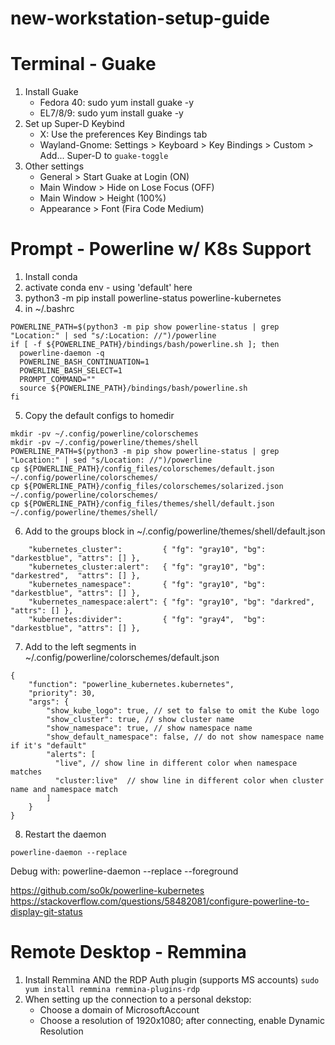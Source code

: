 # new-workstation-setup-guide

# Terminal - Guake
1. Install Guake
    - Fedora 40: sudo yum install guake -y
    - EL7/8/9: sudo yum install guake -y
2. Set up Super-D Keybind
    - X: Use the preferences Key Bindings tab
    - Wayland-Gnome: Settings > Keyboard > Key Bindings > Custom > Add... Super-D to ```guake-toggle```
3. Other settings
    - General > Start Guake at Login (ON)
    - Main Window > Hide on Lose Focus (OFF)
    - Main Window > Height (100%)
    - Appearance > Font (Fira Code Medium)

# Prompt - Powerline w/ K8s Support
1. Install conda
2. activate conda env - using 'default' here
3. python3 -m pip install powerline-status powerline-kubernetes
4. in ~/.bashrc
```conda activate default
POWERLINE_PATH=$(python3 -m pip show powerline-status | grep "Location:" | sed "s/:Location: //")/powerline
if [ -f ${POWERLINE_PATH}/bindings/bash/powerline.sh ]; then
  powerline-daemon -q
  POWERLINE_BASH_CONTINUATION=1
  POWERLINE_BASH_SELECT=1
  PROMPT_COMMAND=""
  source ${POWERLINE_PATH}/bindings/bash/powerline.sh
fi
```
5. Copy the default configs to homedir
```
mkdir -pv ~/.config/powerline/colorschemes  
mkdir -pv ~/.config/powerline/themes/shell
POWERLINE_PATH=$(python3 -m pip show powerline-status | grep "Location:" | sed "s/Location: //")/powerline
cp ${POWERLINE_PATH}/config_files/colorschemes/default.json ~/.config/powerline/colorschemes/
cp ${POWERLINE_PATH}/config_files/colorschemes/solarized.json ~/.config/powerline/colorschemes/
cp ${POWERLINE_PATH}/config_files/themes/shell/default.json ~/.config/powerline/themes/shell/
```
6. Add to the groups block in ~/.config/powerline/themes/shell/default.json
```
    "kubernetes_cluster":         { "fg": "gray10", "bg": "darkestblue", "attrs": [] },
    "kubernetes_cluster:alert":   { "fg": "gray10", "bg": "darkestred",  "attrs": [] },
    "kubernetes_namespace":       { "fg": "gray10", "bg": "darkestblue", "attrs": [] },
    "kubernetes_namespace:alert": { "fg": "gray10", "bg": "darkred",     "attrs": [] },
    "kubernetes:divider":         { "fg": "gray4",  "bg": "darkestblue", "attrs": [] },
```
7. Add to the left segments in ~/.config/powerline/colorschemes/default.json
```
{
    "function": "powerline_kubernetes.kubernetes",
    "priority": 30,
    "args": {
        "show_kube_logo": true, // set to false to omit the Kube logo
        "show_cluster": true, // show cluster name
        "show_namespace": true, // show namespace name
        "show_default_namespace": false, // do not show namespace name if it's "default"
        "alerts": [
          "live", // show line in different color when namespace matches
          "cluster:live"  // show line in different color when cluster name and namespace match
        ]
    }
}
```
8. Restart the daemon
```
powerline-daemon --replace
```

Debug with:
powerline-daemon --replace --foreground


https://github.com/so0k/powerline-kubernetes
https://stackoverflow.com/questions/58482081/configure-powerline-to-display-git-status


# Remote Desktop - Remmina
1. Install Remmina AND the RDP Auth plugin (supports MS accounts)
```sudo yum install remmina remmina-plugins-rdp```
2. When setting up the connection to a personal dekstop:
   - Choose a domain of MicrosoftAccount
   - Choose a resolution of 1920x1080; after connecting, enable Dynamic Resolution
